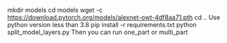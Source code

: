 mkdir models
cd models
wget -c https://download.pytorch.org/models/alexnet-owt-4df8aa71.pth
cd ..
Use python version less than 3.8
pip install -r requirements.txt
python split_model_layers.py
Then you can run one_part or multi_part
